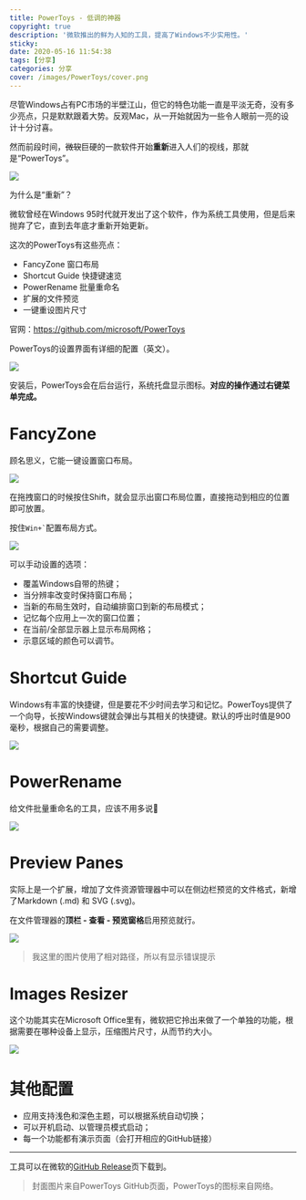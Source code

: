 ```yaml
---
title: PowerToys - 低调的神器
copyright: true
description: '微软推出的鲜为人知的工具，提高了Windows不少实用性。'
sticky: 
date: 2020-05-16 11:54:38
tags: [分享]
categories: 分享
cover: /images/PowerToys/cover.png
---
```


尽管Windows占有PC市场的半壁江山，但它的特色功能一直是平淡无奇，没有多少亮点，只是默默跟着大势。反观Mac，从一开始就因为一些令人眼前一亮的设计十分讨喜。

然而前段时间，~~微软~~巨硬的一款软件开始**重新**进入人们的视线，那就是“PowerToys”。

![](/images/PowerToys/cover.jpg)

为什么是“重新”？

微软曾经在Windows 95时代就开发出了这个软件，作为系统工具使用，但是后来抛弃了它，直到去年底才重新开始更新。

这次的PowerToys有这些亮点：

* FancyZone 窗口布局
* Shortcut Guide 快捷键速览
* PowerRename 批量重命名
* 扩展的文件预览
* 一键重设图片尺寸

官网：https://github.com/microsoft/PowerToys

PowerToys的设置界面有详细的配置（英文）。

![](/images/PowerToys/settings.png)

安装后，PowerToys会在后台运行，系统托盘显示图标。**对应的操作通过右键菜单完成。**

# FancyZone

顾名思义，它能一键设置窗口布局。

![](/images/PowerToys/FancyZone.png)

在拖拽窗口的时候按住Shift，就会显示出窗口布局位置，直接拖动到相应的位置即可放置。

按住`` Win+` ``配置布局方式。

![](/images/PowerToys/FancyZoneSettings.png)

可以手动设置的选项：

* 覆盖Windows自带的热键；
* 当分辨率改变时保持窗口布局；
* 当新的布局生效时，自动编排窗口到新的布局模式；
* 记忆每个应用上一次的窗口位置；
* 在当前/全部显示器上显示布局网格；
* 示意区域的颜色可以调节。

# Shortcut Guide

Windows有丰富的快捷键，但是要花不少时间去学习和记忆。PowerToys提供了一个向导，长按Windows键就会弹出与其相关的快捷键。默认的呼出时值是900毫秒，根据自己的需要调整。

![](/images/PowerToys/startmenu.png)

# PowerRename

给文件批量重命名的工具，应该不用多说🤪

![](/images/PowerToys/PowerRename.png)

# Preview Panes

实际上是一个扩展，增加了文件资源管理器中可以在侧边栏预览的文件格式，新增了Markdown (.md) 和 SVG (.svg)。

在文件管理器的**顶栏 - 查看 - 预览窗格**启用预览就行。

![](/images/PowerToys/PreviewPanes.png)

>  我这里的图片使用了相对路径，所以有显示错误提示

# Images Resizer

这个功能其实在Microsoft Office里有，微软把它拎出来做了一个单独的功能，根据需要在哪种设备上显示，压缩图片尺寸，从而节约大小。

![](/images/PowerToys/Resizer.png)

# 其他配置

* 应用支持浅色和深色主题，可以根据系统自动切换；
* 可以开机启动、以管理员模式启动；
* 每一个功能都有演示页面（会打开相应的GitHub链接）

------------------------

工具可以在微软的[GitHub Release](https://github.com/microsoft/PowerToys/releases)页下载到。

> 封面图片来自PowerToys GitHub页面，PowerToys的图标来自网络。